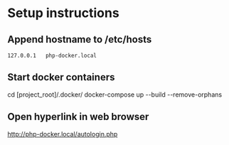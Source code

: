 # Setup instructions
## Append hostname to /etc/hosts
``` File: /etc/hosts
127.0.0.1	php-docker.local
```
## Start docker containers
cd [project_root]/.docker/
docker-compose up --build --remove-orphans

## Open hyperlink in web browser
http://php-docker.local/autologin.php
